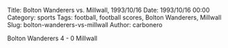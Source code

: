 Title: Bolton Wanderers vs. Millwall, 1993/10/16
Date: 1993/10/16 00:00
Category: sports
Tags: football, football scores, Bolton Wanderers, Millwall
Slug: bolton-wanderers-vs-millwall
Author: carbonero


Bolton Wanderers 4 - 0 Millwall
